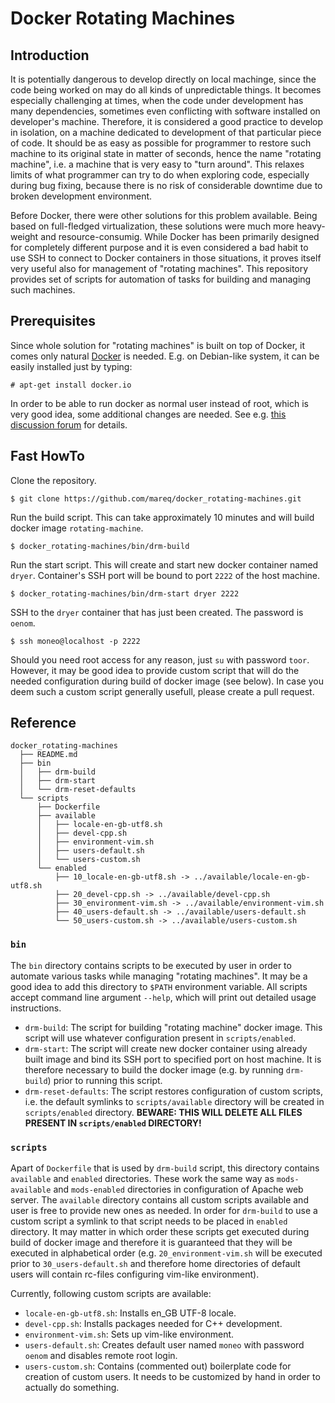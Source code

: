 # Docker Rotating Machines

## Introduction

It is potentially dangerous to develop directly on local machinge, since the code being worked on may do all kinds of unpredictable things. It becomes especially challenging at times, when the code under development has many dependencies, sometimes even conflicting with software installed on developer's machine. Therefore, it is considered a good practice to develop in isolation, on a machine dedicated to development of that particular piece of code. It should be as easy as possible for programmer to restore such machine to its original state in matter of seconds, hence the name "rotating machine", i.e. a machine that is very easy to "turn around". This relaxes limits of what programmer can try to do when exploring code, especially during bug fixing, because there is no risk of considerable downtime due to broken development environment.

Before Docker, there were other solutions for this problem available. Being based on full-fledged virtualization, these solutions were much more heavy-weight and resource-consumig. While Docker has been primarily designed for completely different purpose and it is even considered a bad habit to use SSH to connect to Docker containers in those situations, it proves itself very useful also for management of "rotating machines". This repository provides set of scripts for automation of tasks for building and managing such machines.

## Prerequisites

Since whole solution for "rotating machines" is built on top of Docker, it comes only natural [Docker](https://www.docker.com/) is needed. E.g. on Debian-like system, it can be easily installed just by typing:

    # apt-get install docker.io

In order to be able to run docker as normal user instead of root, which is very good idea, some additional changes are needed. See e.g. [this discussion forum](http://askubuntu.com/questions/477551/how-can-i-use-docker-without-sudo) for details.

## Fast HowTo

Clone the repository.

    $ git clone https://github.com/mareq/docker_rotating-machines.git

Run the build script. This can take approximately 10 minutes and will build docker image ```rotating-machine```.

    $ docker_rotating-machines/bin/drm-build

Run the start script. This will create and start new docker container named ```dryer```. Container's SSH port will be bound to port ```2222``` of the host machine.

    $ docker_rotating-machines/bin/drm-start dryer 2222

SSH to the ```dryer``` container that has just been created. The password is ```oenom```.

    $ ssh moneo@localhost -p 2222

Should you need root access for any reason, just ```su``` with password ```toor```. However, it may be good idea to provide custom script that will do the needed configuration during build of docker image (see below). In case you deem such a custom script generally usefull, please create a pull request.

## Reference

    docker_rotating-machines
      ├── README.md
      ├── bin
      │   ├── drm-build
      │   ├── drm-start      
      │   └── drm-reset-defaults
      └── scripts
          ├── Dockerfile
          ├── available
          │   ├── locale-en-gb-utf8.sh
          │   ├── devel-cpp.sh
          │   ├── environment-vim.sh
          │   ├── users-default.sh
          │   └── users-custom.sh
          └── enabled
              ├── 10_locale-en-gb-utf8.sh -> ../available/locale-en-gb-utf8.sh
              ├── 20_devel-cpp.sh -> ../available/devel-cpp.sh
              ├── 30_environment-vim.sh -> ../available/environment-vim.sh
              ├── 40_users-default.sh -> ../available/users-default.sh
              └── 50_users-custom.sh -> ../available/users-custom.sh

### ```bin```

The ```bin``` directory contains scripts to be executed by user in order to automate various tasks while managing "rotating machines". It may be a good idea to add this directory to ```$PATH``` environment variable. All scripts accept command line argument ```--help```, which will print out detailed usage instructions.

- ```drm-build```: The script for building "rotating machine" docker image. This script will use whatever configuration present in ```scripts/enabled```.
- ```drm-start```: The script will create new docker container using already built image and bind its SSH port to specified port on host machine. It is therefore necessary to build the docker image (e.g. by running ```drm-build```) prior to running this script.
- ```drm-reset-defaults```: The script restores configuration of custom scripts, i.e. the default symlinks to ```scripts/available``` directory will be created in ```scripts/enabled``` directory. **BEWARE: THIS WILL DELETE ALL FILES PRESENT IN ```scripts/enabled``` DIRECTORY!**

### ```scripts```

Apart of ```Dockerfile``` that is used by ```drm-build``` script, this directory contains ```available``` and ```enabled``` directories. These work the same way as ```mods-available``` and ```mods-enabled``` directories in configuration of Apache web server. The ```available``` directory contains all custom scripts available and user is free to provide new ones as needed. In order for ```drm-build``` to use a custom script a symlink to that script needs to be placed in ```enabled``` directory. It may matter in which order these scripts get executed during build of docker image and therefore it is guaranteed that they will be executed in alphabetical order (e.g. ```20_environment-vim.sh``` will be executed prior to ```30_users-default.sh``` and therefore home directories of default users will contain rc-files configuring vim-like environment).

Currently, following custom scripts are available:
- ```locale-en-gb-utf8.sh```: Installs en_GB UTF-8 locale.
- ```devel-cpp.sh```: Installs packages needed for C++ development.
- ```environment-vim.sh```: Sets up vim-like environment.
- ```users-default.sh```: Creates default user named ```moneo``` with password ```oenom``` and disables remote root login.
- ```users-custom.sh```: Contains (commented out) boilerplate code for creation of custom users. It needs to be customized by hand in order to actually do something.


